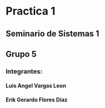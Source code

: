 # Practica 1
## Seminario de Sistemas 1
## Grupo 5
### Integrantes:
#### Luis Angel Vargas Leon
#### Erik Gerardo Flores Diaz
